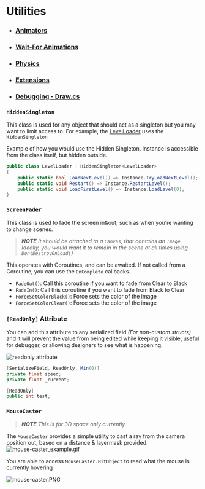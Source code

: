 ﻿# Utilities

- ### [Animators](Utilities/utilities-animators.md)
- ### [Wait-For Animations](Utilities/utilities-wait-animation.md)
- ### [Physics](Utilities/utilities-physics.md)
- ### [Extensions](Utilities/utilities-extensions.md)
- ### [Debugging - Draw.cs](Utilities/utilities-draw.md)

### `HiddenSingleton`
This class is used for any object that should act as a singleton but you may want to limit access to. For example, the
[LevelLoader]() uses the `HiddenSingleton`

Example of how you would use the Hidden Singleton. Instance is accessible from the class itself, but hidden outside.
```csharp
public class LevelLoader : HiddenSingleton<LevelLoader>
{
    public static bool LoadNextLevel() => Instance.TryLoadNextLevel();
    public static void Restart() => Instance.RestartLevel();
    public static void LoadFirstLevel() => Instance.LoadLevel(0);
}
```

### `ScreenFader`

This class is used to fade the screen in&out, such as when you're wanting to change scenes. 

> _**NOTE** It should be attached to a `Canvas`, that contains an `Image`. Ideally, you would want it to remain in the 
> scene at all times using `DontDestroyOnLoad()`_

This operates with Coroutines, and can be awaited. If not called from a Coroutine, you can use the `OnComplete` callbacks.
- `FadeOut()`: Call this coroutine if you want to fade from Clear to Black
- `FadeIn()`: Call this coroutine if you want to fade from Black to Clear
- `ForceSetColorBlack()`: Force sets the color of the image
- `ForceSetColorClear()`: Force sets the color of the image

### `[ReadOnly]` Attribute
You can add this attribute to any serialized field _(For non-custom structs)_ and it will prevent the value from being edited
while keeping it visible, useful for debugger, or allowing designers to see what is happening.

![readonly attribute](Images/readonly.png)
```csharp
[SerializeField, ReadOnly, Min(0)]
private float speed;
private float _current;

[ReadOnly]
public int test;
```

### `MouseCaster`
> _**NOTE** This is for 3D space only currently._

The `MouseCaster` provides a simple utility to cast a ray from the camera position out, based on a distance & layermask 
provided.
![mouse-caster_example.gif](Images/mouse-caster_example.gif)

You are able to access `MouseCaster.HitObject` to read what the mouse is currently hovering

![mouse-caster.PNG](Images/mouse-caster.PNG)

